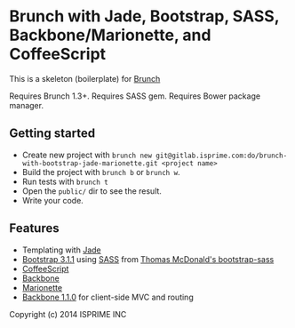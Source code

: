 # Brunch with Jade, Bootstrap, SASS, Backbone/Marionette, and CoffeeScript
This is a skeleton (boilerplate) for [Brunch](http://brunch.io)

Requires Brunch 1.3+.
Requires SASS gem.
Requires Bower package manager.

## Getting started
* Create new project with `brunch new git@gitlab.isprime.com:do/brunch-with-bootstrap-jade-marionette.git <project name>`
* Build the project with `brunch b` or `brunch w`.
* Run tests with `brunch t`
* Open the `public/` dir to see the result.
* Write your code.

## Features
* Templating with [Jade](http://jade-lang.com)
* [Bootstrap 3.1.1](http://twitter.github.com/bootstrap/) using [SASS](http://sass-lang.com) from [Thomas McDonald's bootstrap-sass](https://github.com/thomas-mcdonald/bootstrap-sass/)
* [CoffeeScript](http://coffeescript.org)
* [Backbone](http://backbonejs.org/)
* [Marionette](http://marionettejs.com/)
* [Backbone 1.1.0](http://backbonejs.org) for client-side MVC and routing

Copyright (c) 2014 ISPRIME INC
